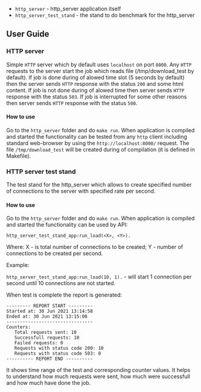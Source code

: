 * `http_server` - http_server application itself
* `http_server_test_stand` - the stand to do benchmark for the http_server
  
## User Guide

### HTTP server

Simple `HTTP` server which by default uses `localhost` on port `8000`. Any `HTTP` requests to the server start the job which reads file (/tmp/download_test by default).
If job is done during of alowed time slot (5 seconds by default) then the server sends `HTTP` response with the status `200` and some html content.
If job is not done during of alowed time then server sends `HTTP` response with the status `503`.
If job is interrupted for some other reasons then server sends `HTTP` response with the status `500`.

#### How to use

Go to the `http_server` folder and do `make run`. When application is compiled and started the functionality can be tested from any `http` client including standard web-browser
by using the `http://localhost:8000/` request. The file `/tmp/download_test` will be created during of compilation (it is defined in Makefile).

### HTTP server test stand

The test stand for the http_server which allows to create specified number of connections to the server with specified rate per second.

#### How to use

Go to the `http_server` folder and do `make run`. When application is compiled and started the functionality can be used by API:

`http_server_test_stand_app:run_load(<X>, <Y>).`

Where:
  X - is total number of connections to be created;
  Y - number of connections to be created per second.
  
Example:

`http_server_test_stand_app:run_load(10, 1).` - will start 1 connection per second until 10 connections are not started.

When test is complete the report is generated:

```
--------- REPORT START ---------
Started at: 30 Jun 2021 13:14:58
Ended at: 30 Jun 2021 13:15:08
--------------------------------
Counters:
   Total requests sent: 10
   Successfull requests: 10
   Failed requests: 0
   Requests with status code 200: 10
   Requests with status code 503: 0
---------- REPORT END ----------
```

It shows time range of the test and corresponding counter values. It helps to understand how much requests were sent, how much were successfull and how much have done the job.


